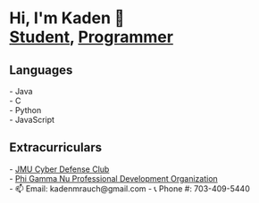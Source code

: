 <h1> Hi, I'm Kaden 👋 
<br/><a href="https://www.jmu.edu/academics/undergraduate/majors/computer-science.shtml">Student</a>, <a href="https://github.com/Kaden-16">Programmer</a>
</h1>

<h2>Languages</h2>
- Java
<br/>
- C
<br/>
- Python
<br/>
- JavaScript

<h2>Extracurriculars</h2>
- <a href="https://www.instagram.com/jmu_cdc/">JMU Cyber Defense Club</a> 
<br/>
- <a href="https://www.pgnleaders.org/">Phi Gamma Nu Professional Development Organization</a> 
<br/>
- 📫 Email: kadenmrauch@gmail.com
- 📞 Phone #: 703-409-5440
